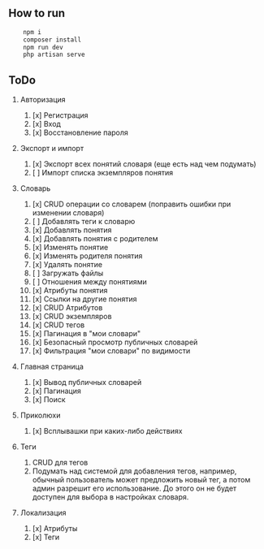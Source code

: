 
## How to run 

``` bash 
    npm i
    composer install
    npm run dev
    php artisan serve
```

## ToDo
1. Авторизация
   1. [x] Регистрация
   2. [x] Вход
   3. [x] Восстановление пароля
2. Экспорт и импорт
   1. [x] Экспорт всех понятий словаря (еще есть над чем подумать)
   2. [ ] Импорт списка экземпляров понятия
3. Словарь
   1. [x] CRUD операции со словарем (поправить ошибки при изменении словаря)
   2. [ ] Добавлять теги к словарю
   3. [x] Добавлять понятия
   4. [x] Добавлять понятия с родителем
   5. [x] Изменять понятие
   6. [x] Изменять родителя понятия
   7. [x] Удалять понятие
   8. [ ] Загружать файлы 
   9. [ ] Отношения между понятиями
   10. [x] Атрибуты понятия
   11. [x] Ссылки на другие понятия
   12. [x] CRUD Атрибутов
   13. [x] CRUD экземпляров
   14. [x] CRUD тегов
   15. [x] Пагинация в "мои словари"
   16. [x] Безопасный просмотр публичных словарей
   17. [x] Фильтрация "мои словари" по видимости
4. Главная страница
   1. [x] Вывод публичных словарей
   2. [x] Пагинация
   3. [x] Поиск 
5. Приколюхи
   1. [x] Всплывашки при каких-либо действиях

6. Теги
   1. CRUD для тегов
   2. Подумать над системой для добавления тегов, например, обычный пользователь может предложить новый тег, а потом админ разрешит его использование. До этого он не будет доступен для выбора в настройках словаря.

7. Локализация
   1. [x] Атрибуты
   2. [x] Теги 
    
